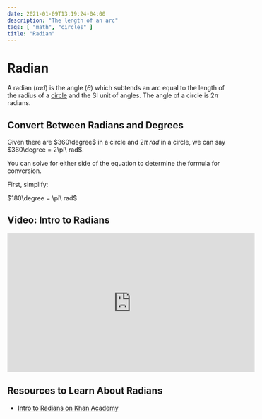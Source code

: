 ```yaml
---
date: 2021-01-09T13:19:24-04:00
description: "The length of an arc"
tags: [ "math", "circles" ]
title: "Radian"
---
```


# Radian

A radian ($rad$) is the angle ($\theta$) which subtends an arc equal to the length of the radius of a [circle](circles.md) and the SI unit of angles. The angle of a circle is $2\pi$ radians.

## Convert Between Radians and Degrees

Given there are $360\degree$ in a circle and $2\pi\ rad$ in a circle, we can say $360\degree = 2\pi\ rad$.

You can solve for either side of the equation to determine the formula for conversion.

First, simplify:

$180\degree = \pi\ rad$

## Video: Intro to Radians

<iframe width="560" height="315" src="https://www.youtube.com/embed/EnwWxMZVBeg" frameborder="0" allow="accelerometer; autoplay; clipboard-write; encrypted-media; gyroscope; picture-in-picture" allowfullscreen></iframe>

## Resources to Learn About Radians

* [Intro to Radians on Khan Academy](https://www.khanacademy.org/math/algebra2/x2ec2f6f830c9fb89:trig/x2ec2f6f830c9fb89:radians/v/introduction-to-radians)
